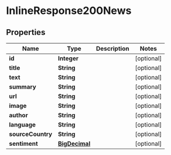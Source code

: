 

# InlineResponse200News

## Properties

Name | Type | Description | Notes
------------ | ------------- | ------------- | -------------
**id** | **Integer** |  |  [optional]
**title** | **String** |  |  [optional]
**text** | **String** |  |  [optional]
**summary** | **String** |  |  [optional]
**url** | **String** |  |  [optional]
**image** | **String** |  |  [optional]
**author** | **String** |  |  [optional]
**language** | **String** |  |  [optional]
**sourceCountry** | **String** |  |  [optional]
**sentiment** | [**BigDecimal**](BigDecimal.md) |  |  [optional]




